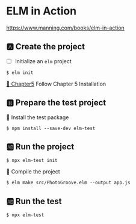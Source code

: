 # ELM in Action

https://www.manning.com/books/elm-in-action


## :a: Create the project

- [ ] Initialize an `elm` project

```
$ elm init
```

[ :round_pushpin: Chapter5](../chapter5) Follow Chapter 5 Installation


## :b: Prepare the test project


:round_pushpin:  Install the test package

```
$ npm install --save-dev elm-test 
```

## :ab: Run the project

```
$ npx elm-test init
```

:round_pushpin:  Compile the project

```
$ elm make src/PhotoGroove.elm --output app.js
```

## :ab: Run the test

```
$ npx elm-test
```


